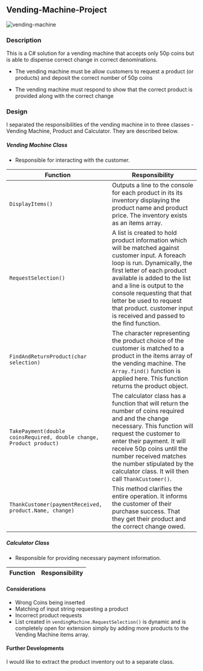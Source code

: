 ## Vending-Machine-Project

![vending-machine](https://media.licdn.com/mpr/mpr/p/3/005/093/1c1/3d3c719.jpg)


### Description
This is a C# solution for a vending machine that accepts only 50p coins but is able to dispense correct change in correct denominations.

- The vending machine must be allow customers to request a product (or products) and deposit the correct number of 50p coins

- The vending machine must respond to show that the correct product is provided along with the correct change


### Design
I separated the responsibilities of the vending machine in to three classes - Vending Machine, Product and Calculator. They are described below.

##### Vending Machine Class
* Responsible for interacting with the customer.

| Function  | Responsibility |
| ------ | ----------- |
| `DisplayItems()` | Outputs a line to the console for each product in its its inventory displaying the product name and product price. The inventory exists as an items array. |
| `RequestSelection()` | A list is created to hold product information which will be matched against customer input. A foreach loop is run. Dynamically, the first letter of each product available is added to the list and a line is output to the console requesting that that letter be used to request that product. customer input is received and passed to the find function. |
| `FindAndReturnProduct(char selection)` | The character representing the product choice of the customer is matched to a product in the items array of the vending machine. The `Array.find()` function is applied here. This function returns the product object. |
| `TakePayment(double coinsRequired, double change, Product product)` | The calculator class has a function that will return the number of coins required and and the change necessary. This function will request the customer to enter their payment. It will receive 50p coins until the number received matches the number stipulated by the calculator class. It will then call `ThankCustomer()`. |
| `ThankCustomer(paymentReceived, product.Name, change)` | This method clarifies the entire operation. It informs the customer of their purchase success. That they get their product and the correct change owed. |

##### Calculator Class
* Responsible for providing necessary payment information.

| Function  | Responsibility |
| ------ | ----------- |





#### Considerations
- Wrong Coins being inserted
- Matching of input string requesting a product
- Incorrect product requests
- List created in `vendingMachine.RequestSelection()` is dynamic and is completely open for extension simply by adding more products to the Vending Machine items array.

#### Further Developments
I would like to extract the product inventory out to a separate class.
